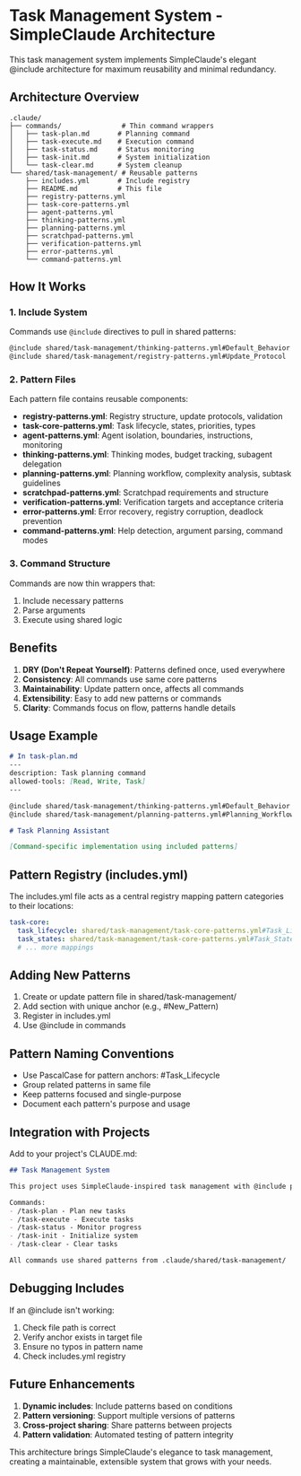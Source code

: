 # Task Management System - SimpleClaude Architecture

This task management system implements SimpleClaude's elegant @include architecture for maximum reusability and minimal redundancy.

## Architecture Overview

```
.claude/
├── commands/               # Thin command wrappers
│   ├── task-plan.md       # Planning command
│   ├── task-execute.md    # Execution command
│   ├── task-status.md     # Status monitoring
│   ├── task-init.md       # System initialization
│   └── task-clear.md      # System cleanup
└── shared/task-management/ # Reusable patterns
    ├── includes.yml       # Include registry
    ├── README.md          # This file
    ├── registry-patterns.yml
    ├── task-core-patterns.yml
    ├── agent-patterns.yml
    ├── thinking-patterns.yml
    ├── planning-patterns.yml
    ├── scratchpad-patterns.yml
    ├── verification-patterns.yml
    ├── error-patterns.yml
    └── command-patterns.yml
```

## How It Works

### 1. Include System
Commands use `@include` directives to pull in shared patterns:
```markdown
@include shared/task-management/thinking-patterns.yml#Default_Behavior
@include shared/task-management/registry-patterns.yml#Update_Protocol
```

### 2. Pattern Files
Each pattern file contains reusable components:
- **registry-patterns.yml**: Registry structure, update protocols, validation
- **task-core-patterns.yml**: Task lifecycle, states, priorities, types
- **agent-patterns.yml**: Agent isolation, boundaries, instructions, monitoring
- **thinking-patterns.yml**: Thinking modes, budget tracking, subagent delegation
- **planning-patterns.yml**: Planning workflow, complexity analysis, subtask guidelines
- **scratchpad-patterns.yml**: Scratchpad requirements and structure
- **verification-patterns.yml**: Verification targets and acceptance criteria
- **error-patterns.yml**: Error recovery, registry corruption, deadlock prevention
- **command-patterns.yml**: Help detection, argument parsing, command modes

### 3. Command Structure
Commands are now thin wrappers that:
1. Include necessary patterns
2. Parse arguments
3. Execute using shared logic

## Benefits

1. **DRY (Don't Repeat Yourself)**: Patterns defined once, used everywhere
2. **Consistency**: All commands use same core patterns
3. **Maintainability**: Update pattern once, affects all commands
4. **Extensibility**: Easy to add new patterns or commands
5. **Clarity**: Commands focus on flow, patterns handle details

## Usage Example

```markdown
# In task-plan.md
---
description: Task planning command
allowed-tools: [Read, Write, Task]
---

@include shared/task-management/thinking-patterns.yml#Default_Behavior
@include shared/task-management/planning-patterns.yml#Planning_Workflow

# Task Planning Assistant

[Command-specific implementation using included patterns]
```

## Pattern Registry (includes.yml)

The includes.yml file acts as a central registry mapping pattern categories to their locations:

```yaml
task-core:
  task_lifecycle: shared/task-management/task-core-patterns.yml#Task_Lifecycle
  task_states: shared/task-management/task-core-patterns.yml#Task_States
  # ... more mappings
```

## Adding New Patterns

1. Create or update pattern file in shared/task-management/
2. Add section with unique anchor (e.g., #New_Pattern)
3. Register in includes.yml
4. Use @include in commands

## Pattern Naming Conventions

- Use PascalCase for pattern anchors: #Task_Lifecycle
- Group related patterns in same file
- Keep patterns focused and single-purpose
- Document each pattern's purpose and usage

## Integration with Projects

Add to your project's CLAUDE.md:
```markdown
## Task Management System

This project uses SimpleClaude-inspired task management with @include patterns.

Commands:
- /task-plan - Plan new tasks
- /task-execute - Execute tasks
- /task-status - Monitor progress
- /task-init - Initialize system
- /task-clear - Clear tasks

All commands use shared patterns from .claude/shared/task-management/
```

## Debugging Includes

If an @include isn't working:
1. Check file path is correct
2. Verify anchor exists in target file
3. Ensure no typos in pattern name
4. Check includes.yml registry

## Future Enhancements

1. **Dynamic includes**: Include patterns based on conditions
2. **Pattern versioning**: Support multiple versions of patterns
3. **Cross-project sharing**: Share patterns between projects
4. **Pattern validation**: Automated testing of pattern integrity

This architecture brings SimpleClaude's elegance to task management, creating a maintainable, extensible system that grows with your needs.